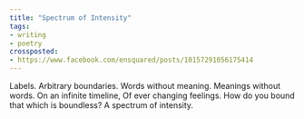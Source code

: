 ```yaml
---
title: "Spectrum of Intensity"
tags:
- writing
- poetry
crossposted:
- https://www.facebook.com/ensquared/posts/10157291056175414
---
```

Labels. Arbitrary boundaries.
Words without meaning.
Meanings without words.
On an infinite timeline,
Of ever changing feelings.
How do you bound that which is boundless?
A spectrum of intensity.